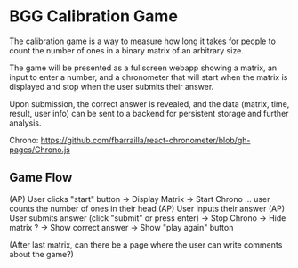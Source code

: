# BGG Calibration Game

The calibration game is a way to measure how long it takes for people to count
the number of ones in a binary matrix of an arbitrary size.

The game will be presented as a fullscreen webapp showing a matrix, an input to
enter a number, and a chronometer that will start when the matrix is displayed
and stop when the user submits their answer.

Upon submission, the correct answer is revealed, and the data (matrix, time, result, user info)
can be sent to a backend for persistent storage and further analysis.

Chrono: https://github.com/fbarrailla/react-chronometer/blob/gh-pages/Chrono.js

## Game Flow

(AP) User clicks "start" button
  -> Display Matrix
  -> Start Chrono
... user counts the number of ones in their head
(AP) User inputs their answer
(AP) User submits answer (click "submit" or press enter)
  -> Stop Chrono
  -> Hide matrix ?
  -> Show correct answer
  -> Show "play again" button

(After last matrix, can there be a page where the user can write comments about the game?)
